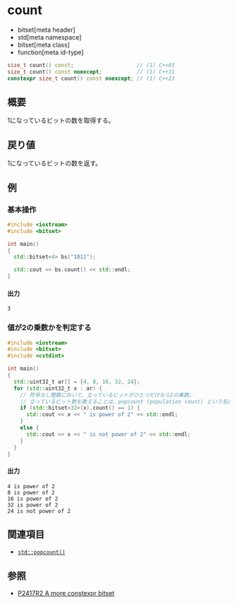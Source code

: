 # count
* bitset[meta header]
* std[meta namespace]
* bitset[meta class]
* function[meta id-type]

```cpp
size_t count() const;                    // (1) C++03
size_t count() const noexcept;           // (1) C++11
constexpr size_t count() const noexcept; // (1) C++23
```

## 概要
1になっているビットの数を取得する。


## 戻り値
1になっているビットの数を返す。


## 例
### 基本操作
```cpp example
#include <iostream>
#include <bitset>

int main()
{
  std::bitset<4> bs("1011");

  std::cout << bs.count() << std::endl;
}
```

#### 出力
```
3
```

### 値が2の乗数かを判定する
```cpp example
#include <iostream>
#include <bitset>
#include <cstdint>

int main()
{
  std::uint32_t ar[] = {4, 8, 16, 32, 24};
  for (std::uint32_t x : ar) {
    // 符号なし整数において、立っているビットがひとつだけなら2の乗数。
    // 立っているビット数を数えることは、popcount (population count) という名前で知られている
    if (std::bitset<32>(x).count() == 1) {
      std::cout << x << " is power of 2" << std::endl;
    }
    else {
      std::cout << x << " is not power of 2" << std::endl;
    }
  }
}
```

#### 出力
```
4 is power of 2
8 is power of 2
16 is power of 2
32 is power of 2
24 is not power of 2
```


## 関連項目
- [`std::popcount()`](/reference/bit/popcount.md)


## 参照
- [P2417R2 A more constexpr bitset](https://www.open-std.org/jtc1/sc22/wg21/docs/papers/2022/p2417r2.pdf)
